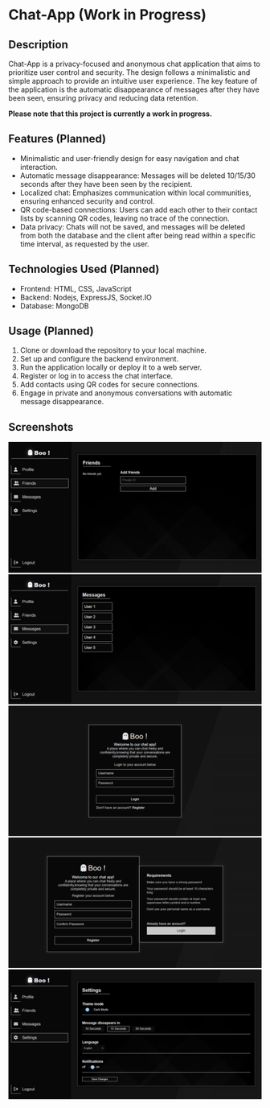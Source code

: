 # Chat-App (Work in Progress)

## Description
Chat-App is a privacy-focused and anonymous chat application that aims to prioritize user control and security. The design follows a minimalistic and simple approach to provide an intuitive user experience. The key feature of the application is the automatic disappearance of messages after they have been seen, ensuring privacy and reducing data retention.

**Please note that this project is currently a work in progress.**

## Features (Planned)
- Minimalistic and user-friendly design for easy navigation and chat interaction.
- Automatic message disappearance: Messages will be deleted 10/15/30 seconds after they have been seen by the recipient.
- Localized chat: Emphasizes communication within local communities, ensuring enhanced security and control.
- QR code-based connections: Users can add each other to their contact lists by scanning QR codes, leaving no trace of the connection.
- Data privacy: Chats will not be saved, and messages will be deleted from both the database and the client after being read within a specific time interval, as requested by the user.

## Technologies Used (Planned)
- Frontend: HTML, CSS, JavaScript
- Backend: Nodejs, ExpressJS, Socket.IO
- Database: MongoDB

## Usage (Planned)
1. Clone or download the repository to your local machine.
2. Set up and configure the backend environment.
3. Run the application locally or deploy it to a web server.
4. Register or log in to access the chat interface.
5. Add contacts using QR codes for secure connections.
6. Engage in private and anonymous conversations with automatic message disappearance.

## Screenshots
![Homepage](screenshots/add.PNG)
![Chat Interface](screenshots/chats.PNG)
![Login Chat](screenshots/login_chat.PNG)
![Register Chat](screenshots/register_chat.PNG)
![Settings](screenshots/settings.PNG)


